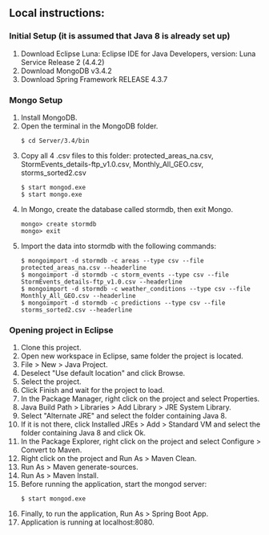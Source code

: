 ## Local instructions:

### Initial Setup (it is assumed that Java 8 is already set up)

1.	Download Eclipse Luna: Eclipse IDE for Java Developers, version: Luna Service Release 2 (4.4.2)
2.	Download MongoDB v3.4.2
3.	Download Spring Framework RELEASE 4.3.7

### Mongo Setup

1. 	Install MongoDB.
2. 	Open the terminal in the MongoDB folder.
	```
 	$ cd Server/3.4/bin
	```
3. 	Copy all 4 .csv files to this folder: protected_areas_na.csv, StormEvents_details-ftp_v1.0.csv, Monthly_All_GEO.csv, storms_sorted2.csv
	```
 	$ start mongod.exe	
	$ start mongo.exe
	```
4.	In Mongo, create the database called stormdb, then exit Mongo.
	```
	mongo> create stormdb
	mongo> exit
	```
5.	Import the data into stormdb with the following commands:
	```
	$ mongoimport -d stormdb -c areas --type csv --file protected_areas_na.csv --headerline
	$ mongoimport -d stormdb -c storm_events --type csv --file StormEvents_details-ftp_v1.0.csv --headerline
	$ mongoimport -d stormdb -c weather_conditions --type csv --file Monthly_All_GEO.csv --headerline
	$ mongoimport -d stormdb -c predictions --type csv --file storms_sorted2.csv --headerline
	```
### Opening project in Eclipse

1.	Clone this project.
2.	Open new workspace in Eclipse, same folder the project is located.
3.	File > New > Java Project.
4.	Deselect "Use default location" and click Browse.
5.	Select the project.
6.	Click Finish and wait for the project to load.
7.	In the Package Manager, right click on the project and select Properties.
8.	Java Build Path > Libraries > Add Library > JRE System Library.
9.	Select "Alternate JRE" and select the folder containing Java 8.
10.	If it is not there, click Installed JREs > Add > Standard VM and select the folder containing Java 8 and click Ok.
11.	In the Package Explorer, right click on the project and select Configure > Convert to Maven.
12.	Right click on the project and Run As > Maven Clean.
13.	Run As > Maven generate-sources.
14.	Run As > Maven Install.
15.	Before running the application, start the mongod server:
	```
	$ start mongod.exe
	```
16. Finally, to run the application, Run As > Spring Boot App.
17. Application is running at localhost:8080.
